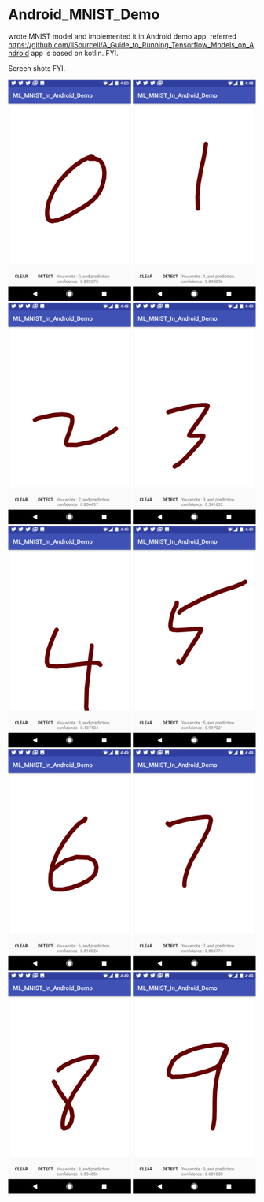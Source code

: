 # Android_MNIST_Demo
wrote MNIST model and implemented it in Android demo app, referred https://github.com/llSourcell/A_Guide_to_Running_Tensorflow_Models_on_Android
app is based on kotlin. FYI.

Screen shots FYI.

<p align="center">
  <img src="https://raw.githubusercontent.com/Audhil/Android_MNIST_Demo/master/images/zero.png" width="250" height="450">
  <img src="https://raw.githubusercontent.com/Audhil/Android_MNIST_Demo/master/images/one.png" width="250" height="450">
  <img src="https://raw.githubusercontent.com/Audhil/Android_MNIST_Demo/master/images/two.png" width="250" height="450">
  <img src="https://raw.githubusercontent.com/Audhil/Android_MNIST_Demo/master/images/three.png" width="250" height="450">
  <img src="https://raw.githubusercontent.com/Audhil/Android_MNIST_Demo/master/images/four.png" width="250" height="450">
  <img src="https://raw.githubusercontent.com/Audhil/Android_MNIST_Demo/master/images/five.png" width="250" height="450">
  <img src="https://raw.githubusercontent.com/Audhil/Android_MNIST_Demo/master/images/six.png" width="250" height="450">
  <img src="https://raw.githubusercontent.com/Audhil/Android_MNIST_Demo/master/images/seven.png" width="250" height="450">
  <img src="https://raw.githubusercontent.com/Audhil/Android_MNIST_Demo/master/images/eight.png" width="250" height="450">
  <img src="https://raw.githubusercontent.com/Audhil/Android_MNIST_Demo/master/images/nine.png" width="250" height="450">
</p>
